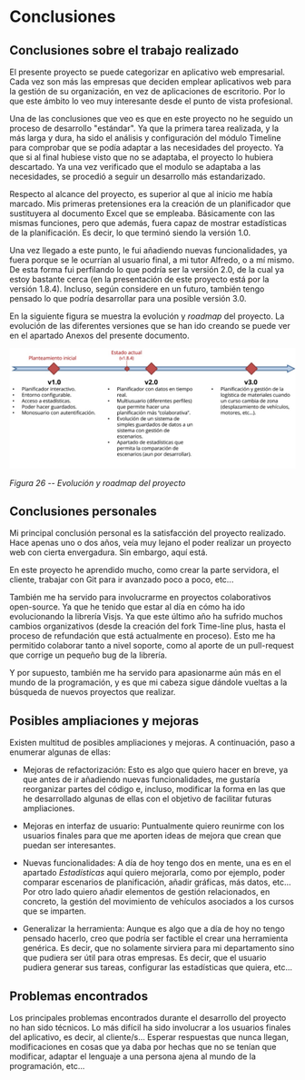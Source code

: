 # Conclusiones

## Conclusiones sobre el trabajo realizado

El presente proyecto se puede categorizar en aplicativo web empresarial.
Cada vez son más las empresas que deciden emplear aplicativos web para
la gestión de su organización, en vez de aplicaciones de escritorio. Por
lo que este ámbito lo veo muy interesante desde el punto de vista
profesional.

Una de las conclusiones que veo es que en este proyecto no he seguido un
proceso de desarrollo "estándar". Ya que la primera tarea realizada, y
la más larga y dura, ha sido el análisis y configuración del módulo
Timeline para comprobar que se podía adaptar a las necesidades del
proyecto. Ya que si al final hubiese visto que no se adaptaba, el
proyecto lo hubiera descartado. Ya una vez verificado que el modulo se
adaptaba a las necesidades, se procedió a seguir un desarrollo más
estandarizado.

Respecto al alcance del proyecto, es superior al que al inicio me había
marcado. Mis primeras pretensiones era la creación de un planificador
que sustituyera al documento Excel que se empleaba. Básicamente con las
mismas funciones, pero que además, fuera capaz de mostrar estadísticas
de la planificación. Es decir, lo que terminó siendo la versión 1.0.

Una vez llegado a este punto, le fui añadiendo nuevas funcionalidades,
ya fuera porque se le ocurrían al usuario final, a mi tutor Alfredo, o a
mí mismo. De esta forma fui perfilando lo que podría ser la versión 2.0,
de la cual ya estoy bastante cerca (en la presentación de este proyecto
está por la versión 1.8.4). Incluso, según considere en un futuro,
también tengo pensado lo que podría desarrollar para una posible versión
3.0.

En la siguiente figura se muestra la evolución y *roadmap* del proyecto.
La evolución de las diferentes versiones que se han ido creando se puede
ver en el apartado Anexos del presente documento.

![](/media/image27.jpg)

*Figura 26 -- Evolución y roadmap del proyecto*

## Conclusiones personales

Mi principal conclusión personal es la satisfacción del proyecto
realizado. Hace apenas uno o dos años, veía muy lejano el poder realizar
un proyecto web con cierta envergadura. Sin embargo, aquí está.

En este proyecto he aprendido mucho, como crear la parte servidora, el
cliente, trabajar con Git para ir avanzado poco a poco, etc...

También me ha servido para involucrarme en proyectos colaborativos
open-source. Ya que he tenido que estar al día en cómo ha ido
evolucionando la librería Visjs. Ya que este último año ha sufrido
muchos cambios organizativos (desde la creación del fork Time-line plus,
hasta el proceso de refundación que está actualmente en proceso). Esto
me ha permitido colaborar tanto a nivel soporte, como al aporte de un
pull-request que corrige un pequeño bug de la librería.

Y por supuesto, también me ha servido para apasionarme aún más en el
mundo de la programación, y es que mi cabeza sigue dándole vueltas a la
búsqueda de nuevos proyectos que realizar.

## Posibles ampliaciones y mejoras

Existen multitud de posibles ampliaciones y mejoras. A continuación,
paso a enumerar algunas de ellas:

-   Mejoras de refactorización: Esto es algo que quiero hacer en breve,
    ya que antes de ir añadiendo nuevas funcionalidades, me gustaría
    reorganizar partes del código e, incluso, modificar la forma en las
    que he desarrollado algunas de ellas con el objetivo de facilitar
    futuras ampliaciones.

-   Mejoras en interfaz de usuario: Puntualmente quiero reunirme con los
    usuarios finales para que me aporten ideas de mejora que crean que
    puedan ser interesantes.

-   Nuevas funcionalidades: A día de hoy tengo dos en mente, una es en
    el apartado *Estadísticas* aquí quiero mejorarla, como por ejemplo,
    poder comparar escenarios de planificación, añadir gráficas, más
    datos, etc... Por otro lado quiero añadir elementos de gestión
    relacionados, en concreto, la gestión del movimiento de vehículos
    asociados a los cursos que se imparten.

-   Generalizar la herramienta: Aunque es algo que a día de hoy no tengo
    pensado hacerlo, creo que podría ser factible el crear una
    herramienta genérica. Es decir, que no solamente sirviera para mi
    departamento sino que pudiera ser útil para otras empresas. Es
    decir, que el usuario pudiera generar sus tareas, configurar las
    estadísticas que quiera, etc...

## Problemas encontrados

Los principales problemas encontrados durante el desarrollo del proyecto
no han sido técnicos. Lo más difícil ha sido involucrar a los usuarios
finales del aplicativo, es decir, al cliente/s... Esperar respuestas que
nunca llegan, modificaciones en cosas que ya daba por hechas que no se
tenían que modificar, adaptar el lenguaje a una persona ajena al mundo
de la programación, etc...
